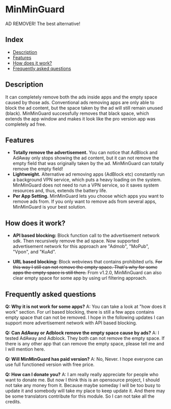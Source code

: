 MinMinGuard
===========
AD REMOVER! The best alternative!

Index
-----

* [Description](https://github.com/chiehmin/MinMinGuard/#description)
* [Features](https://github.com/chiehmin/MinMinGuard/#features)
* [How does it work?](https://github.com/chiehmin/MinMinGuard/#how-does-it-work)
* [Frequently asked questions](https://github.com/chiehmin/MinMinGuard/#frequently-asked-questions)

Description
-----------

It can completely remove both the ads inside apps and the empty space caused by those ads. Conventional ads removing apps are only able to block the ad content, but the space taken by the ad will still remain unused (black). MinMinGuard successfully removes that black space, which extends the app window and makes it look like the pro version app was completely ad free.

Features
--------

* **Totally remove the advertisement.** You can notice that AdBlock and AdAway only stops showing the ad content, but it can not remove the empty field that was originally taken by the ad. MinMinGuard can totally remove the empty field!
* **Lightweight.** Alternative ad removing apps (AdBlock etc) constantly run a background VPN service, which puts a heavy loading on the system. MinMinGuard does not need to run a VPN service, so it saves system resources and, thus, extends the battery life.
* **Per App Setting.** MinMinGuard lets you choose which apps you want to remove ads from. If you only want to remove ads from several apps, MinMinGuard is your best solution.

How does it work?
-----------------

* **API based blocking:** Block function call to the advertisement network sdk. Then recursively remove the ad space. Now supported advertisement network for this approach are "Admob", "MoPub", "Vpon", and "KuAd".

* **URL based blocking:** Block webviews that contains prohibited urls. ~~For this way I still can not remove the empty space. That's why for some apps the empty space is still there.~~ From v1.2.0, MinMinGuard can also clear empty space for some app by using url filtering approach.

Frequently asked questions
--------------------------

**Q: Why it is not work for some apps?**
A: You can take a look at "how does it work" section. For url based blocking, there is still a few apps contains empty space that can not be removed. I hope in the following updates I can support more advertisement network with API based blocking.

**Q: Can AdAway or Adblock remove the empty space cause by ads?**
A: I tested AdAway and Adblock. They both can not remove the empty space. If there is any other app that can remove the empty space, please tell me and I will mention here.

**Q: Will MinMinGuard has paid version?**
A: No, Never. I hope everyone can use full functioned version with free price.

**Q: How can I donate you?**
A: I am really really appreciate for people who want to donate me. But now I think this is an opensource project, I should not take any money from it. Because maybe someday I will be too busy to update it and somebody will take my place to keep update it. And there may be some translators contribute for this module. So I can not take all the credits.
